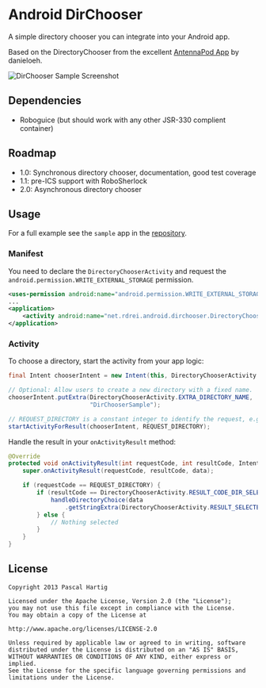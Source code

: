 Android DirChooser
==================

A simple directory chooser you can integrate into your Android app.

Based on the DirectoryChooser from the excellent
[AntennaPod App](https://github.com/danieloeh/AntennaPod) by danieloeh.

![DirChooser Sample Screenshot][1]

Dependencies
------------

* Roboguice (but should work with any other JSR-330 complient container)

Roadmap
-------

* 1.0: Synchronous directory chooser, documentation, good test coverage
* 1.1: pre-ICS support with RoboSherlock
* 2.0: Asynchronous directory chooser

Usage
-----

For a full example see the `sample` app in the
[repository](https://github.com/passy/Android-DirectoryChooser/tree/master/sample).

### Manifest

You need to declare the `DirectoryChooserActivity` and request the
`android.permission.WRITE_EXTERNAL_STORAGE` permission.

```xml
<uses-permission android:name="android.permission.WRITE_EXTERNAL_STORAGE"/>
...
<application>
    <activity android:name="net.rdrei.android.dirchooser.DirectoryChooserActivity" />
</application>
```

### Activity

To choose a directory, start the activity from your app logic:

```java
final Intent chooserIntent = new Intent(this, DirectoryChooserActivity.class);

// Optional: Allow users to create a new directory with a fixed name.
chooserIntent.putExtra(DirectoryChooserActivity.EXTRA_DIRECTORY_NAME,
                       "DirChooserSample");

// REQUEST_DIRECTORY is a constant integer to identify the request, e.g. 0
startActivityForResult(chooserIntent, REQUEST_DIRECTORY);
```

Handle the result in your `onActivityResult` method:

```java
@Override
protected void onActivityResult(int requestCode, int resultCode, Intent data) {
    super.onActivityResult(requestCode, resultCode, data);

    if (requestCode == REQUEST_DIRECTORY) {
        if (resultCode == DirectoryChooserActivity.RESULT_CODE_DIR_SELECTED) {
            handleDirectoryChoice(data
                .getStringExtra(DirectoryChooserActivity.RESULT_SELECTED_DIR));
        } else {
            // Nothing selected
        }
    }
}
```

License
-------

```text
Copyright 2013 Pascal Hartig

Licensed under the Apache License, Version 2.0 (the "License");
you may not use this file except in compliance with the License.
You may obtain a copy of the License at

http://www.apache.org/licenses/LICENSE-2.0

Unless required by applicable law or agreed to in writing, software
distributed under the License is distributed on an "AS IS" BASIS,
WITHOUT WARRANTIES OR CONDITIONS OF ANY KIND, either express or implied.
See the License for the specific language governing permissions and
limitations under the License.
```

 [1]: https://raw.github.com/passy/Android-DirectoryChooser/master/media/screenshot_phone.png
